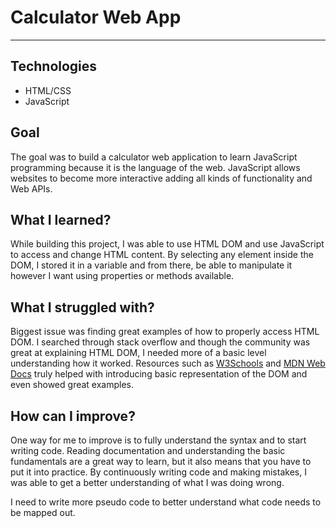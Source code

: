 # Calculator Web App

------------------------------
## Technologies
- HTML/CSS
- JavaScript




## Goal

The goal was to build a calculator web application to learn JavaScript programming because it is the language of the web. JavaScript allows
websites to become more interactive adding all kinds of functionality and Web APIs. 


## What I learned?

While building this project, I was able to use HTML DOM and use JavaScript to access and change HTML content. 
By selecting any element inside the DOM, I stored it in a variable and from there, be able to manipulate it however I want using properties or methods available.

## What I struggled with?

Biggest issue was finding great examples of how to properly access HTML DOM. I searched through stack overflow and though the community was great at explaining HTML DOM, I needed more of a basic level understanding how it worked. Resources such as [W3Schools](https://www.w3schools.com/js/js_htmldom_document.asp) and [MDN Web Docs](https://developer.mozilla.org/en-US/docs/Web/API/Document_Object_Model/Introduction) truly helped with introducing basic representation of the DOM and even showed great examples.



## How can I improve?

One way for me to improve is to fully understand the syntax and to start writing code. Reading documentation and understanding the basic fundamentals are a great way to learn, but it also means that you have to put it into practice. By continuously writing code and making mistakes, I was able to get a better understanding of what I was doing wrong. 

I need to write more pseudo code to better understand what code needs to be mapped out.

